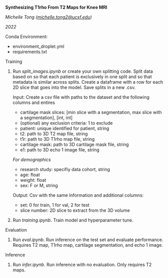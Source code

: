 **Synthesizing T1rho From T2 Maps for Knee MRI**

*Michelle Tong (michelle.tong2@ucsf.edu)*

*2022*

Conda Environment: 
- environment_droplet.yml
- requirements.txt 

Training
1. Run *split_images.ipynb* or create your own splitting code. Split data based on so that each patient is exclusively in one split and so that metadata is similar across splits. Create a dataframe with a row for each 2D slice that goes into the model. Save splits in a new .csv. 

    Input: Create a csv file with paths to the dataset and the following columns and entires
    - cartilage mask slices: [min slice with a segmentation, max slice with a segmentation], [int, int]
    - (optional) any exclusion criteria: 1 to exclude
    - patient: unique identified for patient, string
    - t2: path to 3D T2 map file, string
    - t1r: path to 3D T1rho map file, string
    - cartilage mask: path to 3D cartilage mask file, string
    - e1: path to 3D echo 1 image file, string
    
    *For demographics*
    - research study: specifiy data cohort, string
    - age: float
    - weight: float
    - sex: F or M, string

    Output: Csv with the same information and additional columns:
    - set: 0 for train, 1 for val, 2 for test
    - slice number: 2D slice to extract from the 3D volume

2. Run *training.ipynb*. Train model and hyperparameter tune. 

Evaluation
1. Run *eval.ipynb*. Run inference on the test set and evaluate performance. Requires T2 map, T1rho map, cartilage segmentation, and echo 1 image.

Inference
1. Run *infer.ipynb*. Run inference with no evaluation. Only requires T2 maps.

